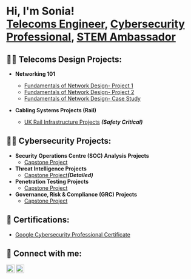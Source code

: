 
<h1>Hi, I'm Sonia! <br/><a href="https://github.com/Leninsor">Telecoms Engineer</a>, <a href="https://www.linkedin.com/in/sonia-akoto-088/">Cybersecurity Professional</a>, <a href="https://www.linkedin.com/in/sonia-akoto-088/">STEM Ambassador</a></h1>

<h2>👨‍💻 Telecoms Design Projects:</h2>

- <b>Networking 101</b>
  - [Fundamentals of Network Design- Project 1](https://github.com/Leninsor)
  - [Fundamentals of Network Design- Project 2](https://github.com/Leninsor)
  - [Fundamentals of Network Design- Case Study](https://github.com/Leninsor)
    
- <b>Cabling Systems Projects (Rail)</b>
  - [UK Rail Infrastructure Projects](https://github.com/Leninsor) <b><i>(Safety Critical)</b></i>


<h2>👨‍💻 Cybersecurity Projects:</h2>

- <b>Security Operations Centre (SOC) Analysis Projects</b>
  - [Capstone Project](https://github.com/Leninsor)
- <b>Threat Intelligence Projects</b>
  - [Capstone Project](https://github.com/Leninsor)<b><i>(Detailed)</b></i>
- <b>Penetration Testing Projects</b>
  - [Capstone Project](https://github.com/Leninsor)
- <b>Governance, Risk & Compliance (GRC) Projects</b>
  - [Capstone Project](https://github.com/Leninsor)


<h2>📄 Certifications:</h2>

  - [Google Cybersecurity Professional Certificate](https://www.credly.com/badges/34455df1-641c-4a2b-b66c-07498f0edff7/public_url)


<h2> 🤳 Connect with me:</h2>

[<img align="left" alt="SoniaAkoto | LinkedIn" width="22px" src="https://cdn.jsdelivr.net/npm/simple-icons@v3/icons/linkedin.svg" />][linkedin]
[<img align="left" alt="SoniaAkoto | Instagram" width="22px" src="https://cdn.jsdelivr.net/npm/simple-icons@v3/icons/instagram.svg" />][instagram]


[instagram]: https://www.instagram.com/_son_ia/
[linkedin]: https://linkedin.com/in/sonia-akoto-088/

<!--
**Leninsor/Leninsor** is a ✨ _special_ ✨ repository because its `README.md` (this file) appears on your GitHub profile.

Here are some ideas to get you started:

- 🔭 I’m currently working on ...
- 🌱 I’m currently learning ...
- 👯 I’m looking to collaborate on ...
- 🤔 I’m looking for help with ...
- 💬 Ask me about ...
- 📫 How to reach me: ...
- 😄 Pronouns: ...
- ⚡ Fun fact: ...
-->
